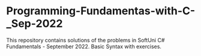 # Programming-Fundamentas-with-C-_Sep-2022
This repository contains solutions of the problems in SoftUni C# Fundamentals - September 2022.
Basic Syntax with exercises.
